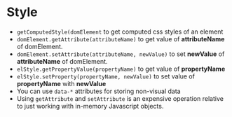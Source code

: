 # Style

- `getComputedStyle(domElement` to get computed css styles of an element
- `domElement.getAttribute(attributeName)` to get value of **attributeName** of domElement.
- `domElement.setAttribute(attributeName, newValue)` to set **newValue** of **attributeName** of domElement.
- `elStyle.getPropertyValue(propertyName)` to get value of **propertyName**
- `elStyle.setProperty(propertyName, newValue)` to set value of **propertyName** with **newValue**
- You can use `data-*` attributes for storing non-visual data
- Using `getAttribute` and `setAttribute` is an expensive operation relative to just working with in-memory Javascript objects.
